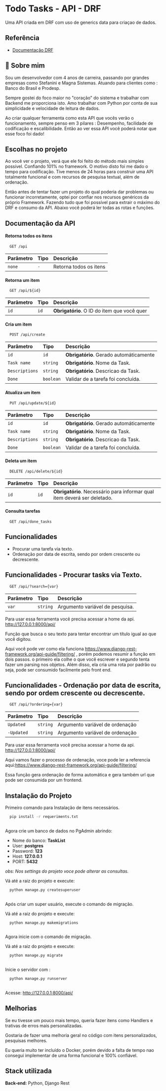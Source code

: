 # Todo Tasks - API - DRF

Uma API criada em DRF com uso de generics data para criaçao de dados.



## Referência

 - [Documentação DRF](https://www.django-rest-framework.org/)





## 🚀 Sobre mim

Sou um desenvolvedor com 4 anos de carreira, passando por grandes empresas como Stefanini e Magna Sistemas. Atuando para clientes como : Banco do Brasil e Prodesp.

Sempre gostei do foco maior no "coração" do sistema e trabalhar com Backend me proporciona isto. Amo trabalhar com Python por conta de sua simplicidade e velocidade de leitura de dados.

Ao criar qualquer ferramenta como esta API que vocês verão o funcionamento, sempre penso em 3 pilares : Desempenho, facilidade de codificação e escalibilidade.
Então ao ver essa API você poderá notar que esse foco foi dado!


## Escolhas no projeto

Ao você ver o projeto, verá que ele foi feito do método mais simples possível. Confiando 101% no framework. O motivo disto foi me dado o tempo para codificação. Tive menos de 24 horas para construir uma API totalmente funcional e com recursos de pesquisa textual, além de ordenação. 

Então antes de tentar fazer um projeto do qual poderia dar problemas ou funcionar incorretamente, optei por confiar nos recursos genéricos da próprio Framework. Fazendo tudo que foi possível para extrair o máximo do DRF e consumo da API. Abaixo você poderá ler todas as rotas e funções.


## Documentação da API

#### Retorna todos os itens

```http
  GET /api
```

| Parâmetro   | Tipo       | Descrição                           |
| :---------- | :--------- | :---------------------------------- |
| `none` | `-` | Retorna todos os itens |

#### Retorna um item

```http
  GET /api/${id}
```

| Parâmetro   | Tipo       | Descrição                                   |
| :---------- | :--------- | :------------------------------------------ |
| `id`      | `id` | **Obrigatório**. O ID do item que você quer |

#### Cria um item
```http
  POST /api/create
```

| Parâmetro   | Tipo       | Descrição                                   |
| :---------- | :--------- | :------------------------------------------ |
| `id`      | `id` | **Obrigatório**. Gerado automáticamente |
| `Task name`      | `string` | **Obrigatório**. Nome da Task. |
| `Descriptions`      | `string` | **Obrigatório**. Descricao da Task.|
| `Done`      | `boolean` | Validar de a tarefa foi concluída. |

#### Atualiza um item
```http
  PUT /api/update/${id}
```

| Parâmetro   | Tipo       | Descrição                                   |
| :---------- | :--------- | :------------------------------------------ |
| `id`      | `id` | **Obrigatório**. Gerado automáticamente |
| `Task name`      | `string` | **Obrigatório**. Nome da Task. |
| `Descriptions`      | `string` | **Obrigatório**. Descricao da Task.|
| `Done`      | `boolean` | Validar de a tarefa foi concluída. |

#### Deleta um item
```http
  DELETE /api/delete/${id}
```

| Parâmetro   | Tipo       | Descrição                                   |
| :---------- | :--------- | :------------------------------------------ |
| `id`      | `id` | **Obrigatório**. Necessário para informar qual item deverá ser deletado. |

#### Consulta tarefas
```http
  GET /api/done_tasks
```




## Funcionalidades

- Procurar uma tarefa via texto.
- Ordenação por data de escrita, sendo por ordem crescente ou decrescente.


## Funcionalidades - Procurar tasks via Texto.


```http
  GET /api/?search={var}
```

| Parâmetro   | Tipo       | Descrição                           |
| :---------- | :--------- | :---------------------------------- |
| `var` | `string` | Argumento variável de pesquisa. |

Para usar essa ferramenta você precisa acessar a home da api. http://127.0.0.1:8000/api/

Função que busca o seu texto para tentar encontrar um título igual ao que você digitou.

Aqui você pode ver como ela funciona https://www.django-rest-framework.org/api-guide/filtering/ , porém podemos resumir a função em dois passos. o primeiro ela colhe o que você escrever e segundo tenta fazer um parsing nos objetos. Além disso, ela cria uma rota por padrão ou seja, pode ser consumido facilmente pelo front end.

## Funcionalidades - Ordenação por data de escrita, sendo por ordem crescente ou decrescente.
```http
  GET /api/?ordering={var}
```

| Parâmetro   | Tipo       | Descrição                           |
| :---------- | :--------- | :---------------------------------- |
| `Updated` | `string` | Argumento variável de ordenação |
| `-Updated` | `string` | Argumento variável de ordenação |


Para usar essa ferramenta você precisa acessar a home da api. http://127.0.0.1:8000/api/

Aqui vamos fazer o processo de ordenação, voce pode ler a referencia aqui:https://www.django-rest-framework.org/api-guide/filtering/ 

Essa função gera ordenação de forma automática e gera também url que pode ser consumida por um frontend.


## Instalação do Projeto

Primeiro comando para Instalação de itens necessários.
```bash
  pip install -r requeriments.txt
  
```


Agora crie um banco de dados no PgAdmin abrindo: 
- Nome do banco: **TaskList**
- User: **postgres**
- Password: **123**
- Host: **127.0.0.1**
- PORT: **5432**

*obs: Nos settings do projeto voce pode alterar as consultas.*



Vá até a raiz do projeto e execute: 
```bash
  python manage.py createsuperuser
  
```

Após criar um super usuário, execute o comando de migração.

Vá até a raiz do projeto e execute: 
```bash
  python manage.py makemigrations
  
```
Agora inicie com o comando de migração.

Vá até a raiz do projeto e execute: 
```bash
  python manage.py migrate
  
```

Inicie o servidor com : 
```bash
  python manage.py runserver
  
```

Acesse: 
http://127.0.0.1:8000/api/
## Melhorias

Se eu tivesse um pouco mais tempo, queria fazer itens como Handlers e trativas de erros mais personalizadas. 

Gostaria de fazer uma melhoria geral no código com itens personalizados, pesquisas melhores.

Eu queria muito ter incluído o Docker, porém devido a falta de tempo nao consegui implementar de uma forma funcional e
100% confiável.


## Stack utilizada

**Back-end:** Python, Django Rest
